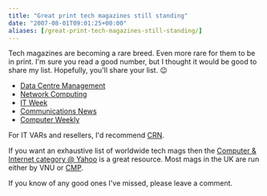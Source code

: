 ```yaml
---
title: "Great print tech magazines still standing"
date: "2007-08-01T09:01:25+00:00"
aliases: [/great-print-tech-magazines-still-standing/]
---
```


Tech magazines are becoming a rare breed. Even more rare for them to be in print. I'm sure you read a good number, but I thought it would be good to share my list. Hopefully, you'll share your list. :wink:

- [Data Centre Management](http://www.datacentremanagement.com/)
- [Network Computing](http://www.networkcomputing.co.uk/)
- [IT Week](http://www.networkcomputing.co.uk/)
- [Communications News](http://www.comnews.com/)
- [Computer Weekly](http://www.computerweekly.com/)

For IT VARs and resellers, I'd recommend [CRN](http://www.channelweb.co.uk/).

If you want an exhaustive list of worldwide tech mags then the [Computer &amp; Internet category @ Yahoo](http://web.archive.org/web/20141122201525/https://dir.yahoo.com/computers_and_internet/news_and_media/magazines/) is a great resource. Most mags in the UK are run either by VNU or [CMP](http://www.cmp.com/).

If you know of any good ones I've missed, please leave a comment.
